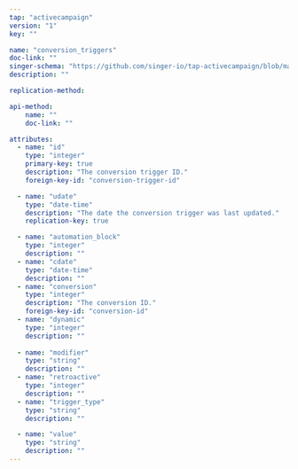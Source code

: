 ```yaml
---
tap: "activecampaign"
version: "1"
key: ""

name: "conversion_triggers"
doc-link: ""
singer-schema: "https://github.com/singer-io/tap-activecampaign/blob/master/tap_activecampaign/schemas/conversion_triggers.json"
description: ""

replication-method: 

api-method:
    name: ""
    doc-link: ""

attributes:
  - name: "id"
    type: "integer"
    primary-key: true
    description: "The conversion trigger ID."
    foreign-key-id: "conversion-trigger-id"

  - name: "udate"
    type: "date-time"
    description: "The date the conversion trigger was last updated."
    replication-key: true

  - name: "automation_block"
    type: "integer"
    description: ""
  - name: "cdate"
    type: "date-time"
    description: ""
  - name: "conversion"
    type: "integer"
    description: "The conversion ID."
    foreign-key-id: "conversion-id"
  - name: "dynamic"
    type: "integer"
    description: ""
  
  - name: "modifier"
    type: "string"
    description: ""
  - name: "retroactive"
    type: "integer"
    description: ""
  - name: "trigger_type"
    type: "string"
    description: ""

  - name: "value"
    type: "string"
    description: ""
---
```

